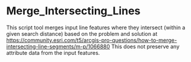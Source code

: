 # Merge_Intersecting_Lines

 This script tool merges input line features where they intersect (within a given search distance)
 based on the problem and solution at 
 https://community.esri.com/t5/arcgis-pro-questions/how-to-merge-intersecting-line-segments/m-p/1066880
 This does not preserve any attribute data from the input features.
